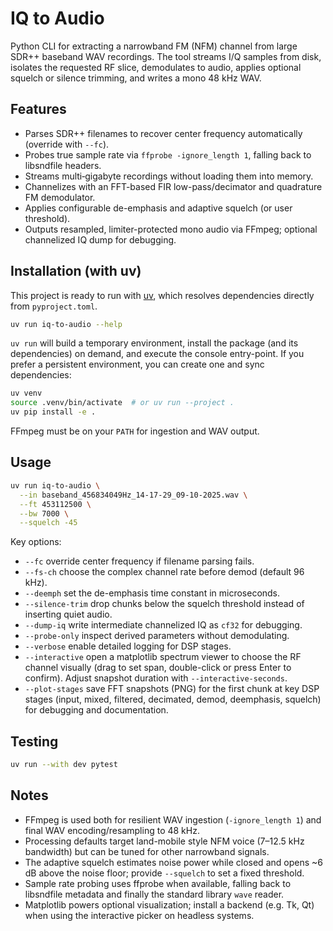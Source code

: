 # IQ to Audio

Python CLI for extracting a narrowband FM (NFM) channel from large SDR++ baseband WAV recordings. The tool streams I/Q samples from disk, isolates the requested RF slice, demodulates to audio, applies optional squelch or silence trimming, and writes a mono 48 kHz WAV.

## Features

- Parses SDR++ filenames to recover center frequency automatically (override with `--fc`).
- Probes true sample rate via `ffprobe -ignore_length 1`, falling back to libsndfile headers.
- Streams multi‑gigabyte recordings without loading them into memory.
- Channelizes with an FFT-based FIR low-pass/decimator and quadrature FM demodulator.
- Applies configurable de-emphasis and adaptive squelch (or user threshold).
- Outputs resampled, limiter-protected mono audio via FFmpeg; optional channelized IQ dump for debugging.

## Installation (with uv)

This project is ready to run with [uv](https://github.com/astral-sh/uv), which resolves dependencies directly from `pyproject.toml`.

```bash
uv run iq-to-audio --help
```

`uv run` will build a temporary environment, install the package (and its dependencies) on demand, and execute the console entry-point. If you prefer a persistent environment, you can create one and sync dependencies:

```bash
uv venv
source .venv/bin/activate  # or uv run --project .
uv pip install -e .
```

FFmpeg must be on your `PATH` for ingestion and WAV output.

## Usage

```bash
uv run iq-to-audio \
  --in baseband_456834049Hz_14-17-29_09-10-2025.wav \
  --ft 453112500 \
  --bw 7000 \
  --squelch -45
```

Key options:

- `--fc` override center frequency if filename parsing fails.
- `--fs-ch` choose the complex channel rate before demod (default 96 kHz).
- `--deemph` set the de-emphasis time constant in microseconds.
- `--silence-trim` drop chunks below the squelch threshold instead of inserting quiet audio.
- `--dump-iq` write intermediate channelized IQ as `cf32` for debugging.
- `--probe-only` inspect derived parameters without demodulating.
- `--verbose` enable detailed logging for DSP stages.
- `--interactive` open a matplotlib spectrum viewer to choose the RF channel visually (drag to set span, double-click or press Enter to confirm). Adjust snapshot duration with `--interactive-seconds`.
- `--plot-stages` save FFT snapshots (PNG) for the first chunk at key DSP stages (input, mixed, filtered, decimated, demod, deemphasis, squelch) for debugging and documentation.

## Testing

```bash
uv run --with dev pytest
```

## Notes

- FFmpeg is used both for resilient WAV ingestion (`-ignore_length 1`) and final WAV encoding/resampling to 48 kHz.
- Processing defaults target land-mobile style NFM voice (7–12.5 kHz bandwidth) but can be tuned for other narrowband signals.
- The adaptive squelch estimates noise power while closed and opens ~6 dB above the noise floor; provide `--squelch` to set a fixed threshold.
- Sample rate probing uses ffprobe when available, falling back to libsndfile metadata and finally the standard library `wave` reader.
- Matplotlib powers optional visualization; install a backend (e.g. Tk, Qt) when using the interactive picker on headless systems.
